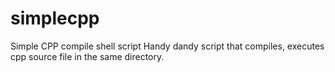 # simplecpp
Simple CPP compile shell script 
Handy dandy script that compiles, executes cpp source file in the same directory.

